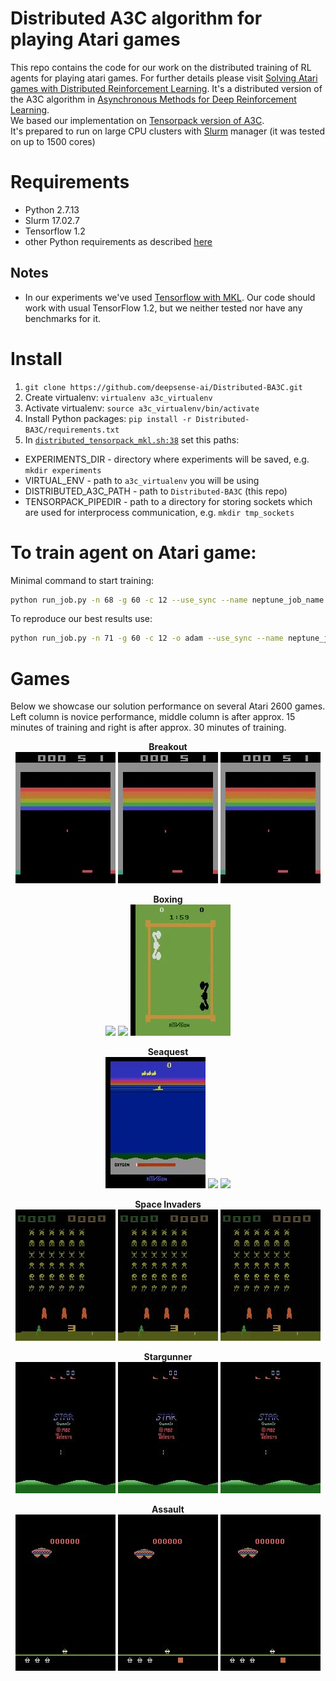 # Distributed A3C algorithm for playing Atari games
This repo contains the code for our work on the distributed training of RL agents for playing atari games. For further details please visit [Solving Atari games with Distributed Reinforcement Learning](https://blog.deepsense.ai/solving-atari-games-with-distributed-reinforcement-learning/).
It's a distributed version of the A3C algorithm in [Asynchronous Methods for Deep Reinforcement Learning](http://arxiv.org/abs/1602.01783).  
We based our implementation on [Tensorpack version of A3C](https://github.com/ppwwyyxx/tensorpack/tree/master/examples/A3C-Gym).  
It's prepared to run on large CPU clusters with [Slurm](https://slurm.schedmd.com/) manager (it was tested on up to 1500 cores)

# Requirements
* Python 2.7.13
* Slurm 17.02.7
* Tensorflow 1.2
* other Python requirements as described [here](requirements.txt)
 
## Notes
* In our experiments we've used [Tensorflow with MKL](https://software.intel.com/en-us/articles/intel-optimized-tensorflow-wheel-now-available). Our code should work with usual TensorFlow 1.2, but we neither tested nor have any benchmarks for it.

# Install
1. `git clone https://github.com/deepsense-ai/Distributed-BA3C.git`
2. Create virtualenv: `virtualenv a3c_virtualenv`
3. Activate virtualenv: `source a3c_virtualenv/bin/activate`
4. Install Python packages: `pip install -r Distributed-BA3C/requirements.txt`
5. In [`distributed_tensorpack_mkl.sh:38`](src/distributed_tensorpack_mkl.sh) set this paths:  
* EXPERIMENTS_DIR - directory where experiments will be saved, e.g. `mkdir experiments`  
* VIRTUAL_ENV - path to `a3c_virtualenv` you will be using
* DISTRIBUTED_A3C_PATH - path to `Distributed-BA3C` (this repo)
* TENSORPACK_PIPEDIR - path to a directory for storing sockets which are used for interprocess communication, e.g. `mkdir tmp_sockets`

# To train agent on Atari game:
Minimal command to start training:
```bash
python run_job.py -n 68 -g 60 -c 12 --use_sync --name neptune_job_name 
```

To reproduce our best results use:
```bash
python run_job.py -n 71 -g 60 -c 12 -o adam --use_sync --name neptune_job_name -l 0.001 -b 32 --fc_neurons 128 --simulator_procs 10 --ps 4 --fc_init uniform --conv_init normal --fc_splits 4 --epsilon 1e-8 --beta1 0.8 --beta2 0.75 -e Breakout-v0 --eval_node --record_node --save_every 1000
```

# Games
Below we showcase our solution performance on several Atari 2600 games. Left column is novice performance, middle column is after approx. 15 minutes of training and right is after approx. 30 minutes of training.

<p align="center">
  <b>Breakout</b></br>
  <img src="gifs/breakout_0.gif">
  <img src="gifs/breakout_15.gif">
  <img src="gifs/breakout_30.gif"></br>
</p>  
<p align="center">
  <b>Boxing</b></br>
  <img src="gifs/boxing_0.gif">
  <img src="gifs/boxing_15.gif">
  <img src="gifs/boxing_30.gif"></br>
</p>
<p align="center">
  <b>Seaquest</b></br>
  <img src="gifs/seaquest_0.gif">
  <img src="gifs/seaquest_15.gif">
  <img src="gifs/seaquest_30.gif"></br>
</p>
<p align="center">
  <b>Space Invaders</b></br>
  <img src="gifs/spaceinvaders_0.gif">
  <img src="gifs/spaceinvaders_15.gif">
  <img src="gifs/spaceinvaders_30.gif"></br>
</p>
<p align="center">
  <b>Stargunner</b></br>
  <img src="gifs/stargunner_0.gif">
  <img src="gifs/stargunner_15.gif">
  <img src="gifs/stargunner_30.gif"></br>
</p>
<p align="center">
  <b>Assault</b></br>
  <img src="gifs/assault_0.gif">
  <img src="gifs/assault_15.gif">
  <img src="gifs/assault_30.gif"></br>
</p>
